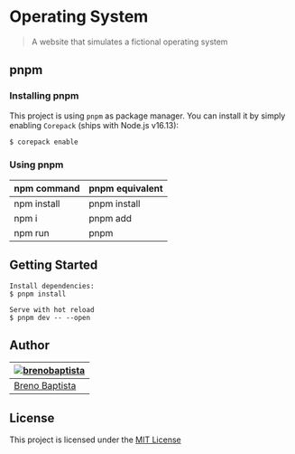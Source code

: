 # Operating System

> A website that simulates a fictional operating system

## pnpm

### Installing pnpm

This project is using `pnpm` as package manager. You can install it by simply enabling `Corepack` (ships with Node.js v16.13):

```bash
$ corepack enable
```

### Using pnpm

| npm command   | pnpm equivalent |
| ------------- | --------------- |
| npm install   | pnpm install    |
| npm i <pkg>   | pnpm add <pkg>  |
| npm run <cmd> | pnpm <cmd>      |

## Getting Started

```
Install dependencies:
$ pnpm install

Serve with hot reload
$ pnpm dev -- --open
```

## Author

| [![brenobaptista](https://avatars1.githubusercontent.com/u/47641641?s=120&v=4)](https://github.com/brenobaptista) |
| ----------------------------------------------------------------------------------------------------------------- |
| [Breno Baptista](https://github.com/brenobaptista)                                                                |

## License

This project is licensed under the [MIT License](/LICENSE)
